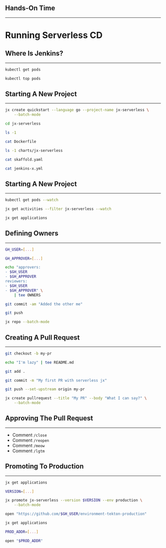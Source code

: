 ## Hands-On Time

---

# Running Serverless CD


## Where Is Jenkins?

---

```bash
kubectl get pods

kubectl top pods
```


## Starting A New Project

---

```bash
jx create quickstart --language go --project-name jx-serverless \
    --batch-mode

cd jx-serverless

ls -1

cat Dockerfile

ls -1 charts/jx-serverless

cat skaffold.yaml

cat jenkins-x.yml
```


## Starting A New Project

---

```bash
kubectl get pods --watch

jx get activities --filter jx-serverless --watch

jx get applications
```


## Defining Owners

---

```bash
GH_USER=[...]

GH_APPROVER=[...]

echo "approvers:
- $GH_USER
- $GH_APPROVER
reviewers:
- $GH_USER
- $GH_APPROVER" \
    | tee OWNERS

git commit -am "Added the other me"

git push

jx repo --batch-mode
```


## Creating A Pull Request

---

```bash
git checkout -b my-pr

echo "I'm lazy" | tee README.md

git add .

git commit -m "My first PR with serverless jx"

git push --set-upstream origin my-pr

jx create pullrequest --title "My PR" --body "What I can say?" \
    --batch-mode
```


## Approving The Pull Request

---

* Comment `/close`
* Comment `/reopen`
* Comment `/meow`
* Comment `/lgtm`


## Promoting To Production

---

```bash
jx get applications

VERSION=[...]

jx promote jx-serverless --version $VERSION --env production \
    --batch-mode

open "https://github.com/$GH_USER/environment-tekton-production"

jx get applications

PROD_ADDR=[...]

open "$PROD_ADDR"
```
